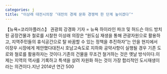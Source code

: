 ```yaml
---
categories: j
title: "이상래 대전시의장 ‘대전의 경제 문화 경쟁력 한 단계 높이겠다’"
---
```

【뉴욕=코리아플러스】 권광희 강경화 기자 = 뉴욕 하이라인 파크 및 허드슨 야드 방치된 공장건물과 철로를 시찰한 이상래 의장은 “원도심 재생을 통해 관광자원으로 활용하고, 지역주민들의 휴식공간으로 탈 바꿈할 수 있는 정책을 추진하자”는 안을 현지에서 이장우 시장에게 제안했다대전시 호남고속도로 지하화 공약사항이 실행될 경우 기존 도로와 철로를 활용하자는 것이다.기존의 건물을 무조건 철거하는 것은 옛날 방식이다.이제는 지역의 역사를 기록하고 특색을 살려 자원화 하는 것이 가장 합리적인 도시재생이라는 의견이다.지난 2014년 연간 500